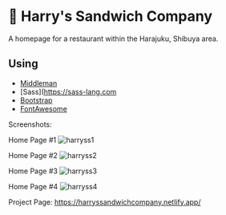 # 🥪 Harry's Sandwich Company 
A homepage for a restaurant within the Harajuku, Shibuya area.

## Using

- [Middleman](https://middlemanapp.com)
- [Sass](https://sass-lang.com
- [Bootstrap](https://getbootstrap.com/docs/5.0/getting-started/introduction/)
- [FontAwesome](https://fontawesome.com/icons)

Screenshots:

Home Page #1
![harryss1](https://github.com/Fire-Bringer/middleman-harrys-lp/assets/135202658/115b6cab-66e6-413f-846d-e0aeee1b68e6)

Home Page #2
![harryss2](https://github.com/Fire-Bringer/middleman-harrys-lp/assets/135202658/e18e460e-9bc5-42ad-8312-58c244e01f47)

Home Page #3
![harryss3](https://github.com/Fire-Bringer/middleman-harrys-lp/assets/135202658/6f8e80d6-f793-49f4-99e2-7e820d6d3ac4)

Home Page #4
![harryss4](https://github.com/Fire-Bringer/middleman-harrys-lp/assets/135202658/c3df6b67-3ac6-4fdd-baf7-909eb5d37d57)

Project Page: https://harryssandwichcompany.netlify.app/
